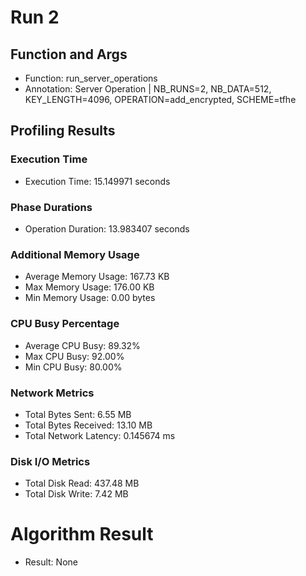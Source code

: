 # Run 2
## Function and Args
- Function: run_server_operations
- Annotation: Server Operation | NB_RUNS=2, NB_DATA=512, KEY_LENGTH=4096, OPERATION=add_encrypted, SCHEME=tfhe
## Profiling Results
### Execution Time
- Execution Time: 15.149971 seconds
### Phase Durations
- Operation Duration: 13.983407 seconds
### Additional Memory Usage
- Average Memory Usage: 167.73 KB
- Max Memory Usage: 176.00 KB
- Min Memory Usage: 0.00 bytes
### CPU Busy Percentage
- Average CPU Busy: 89.32%
- Max CPU Busy: 92.00%
- Min CPU Busy: 80.00%
### Network Metrics
- Total Bytes Sent: 6.55 MB
- Total Bytes Received: 13.10 MB
- Total Network Latency: 0.145674 ms
### Disk I/O Metrics
- Total Disk Read: 437.48 MB
- Total Disk Write: 7.42 MB
# Algorithm Result
- Result: None
